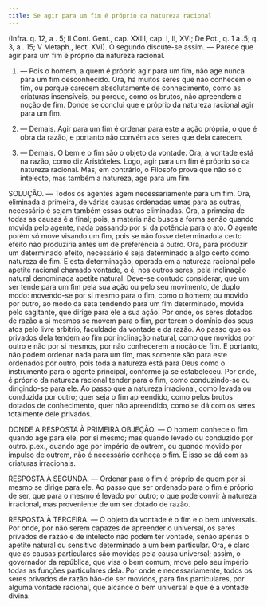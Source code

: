 ```yaml
---
title: Se agir para um fim é próprio da natureza racional
---
```


(Infra. q. 12, a . 5; II Cont. Gent., cap. XXIII, cap. I, II, XVI; De Pot., q. 1 a .5; q. 3, a . 15; V Metaph., lect. XVI).
  O segundo discute-se assim. — Parece que agir para um fim é próprio da natureza racional.  

1. — Pois o homem, a quem é próprio agir para um fim, não age nunca para um fim desconhecido. Ora, há muitos seres que não conhecem o fim, ou porque carecem absolutamente de conhecimento, como as criaturas insensíveis, ou porque, como os brutos, não apreendem a noção de fim. Donde se conclui que é próprio da natureza racional agir para um fim.  

2. — Demais. Agir para um fim é ordenar para este a ação própria, o que é obra da razão, e portanto não convém aos seres que dela carecem.  

3. — Demais. O bem e o fim são o objeto da vontade. Ora, a vontade está na razão, como diz Aristóteles. Logo, agir para um fim é próprio só da natureza racional.  Mas, em contrário, o Filosofo prova que não só o intelecto, mas também a natureza, age para um fim.  

SOLUÇÃO. — Todos os agentes agem necessariamente para um fim. Ora, eliminada a primeira, de várias causas ordenadas umas para as outras, necessário é sejam também essas outras eliminadas. Ora, a primeira de todas as causas é a final; pois, a matéria não busca a forma senão quando movida pelo agente, nada passando por si da potência para o ato. O agente porém só move visando um fim, pois se não fosse determinado a certo efeito não produziria antes um de preferência a outro. Ora, para produzir um determinado efeito, necessário é seja determinado a algo certo como natureza de fim. E esta determinação, operada em a natureza racional pelo apetite racional chamado vontade, o é, nos outros seres, pela inclinação natural denominada apetite natural.  Deve-se contudo considerar, que um ser tende para um fim pela sua ação ou pelo seu movimento, de duplo modo: movendo-se por si mesmo para o fim, como o homem; ou movido por outro, ao modo da seta tendendo para um fim determinado, movida pelo sagitante, que dirige para ele a sua ação. Por onde, os seres dotados de razão a si mesmos se movem para o fim, por terem o domínio dos seus atos pelo livre arbítrio, faculdade da vontade e da razão. Ao passo que os privados dela tendem ao fim por inclinação natural, como que movidos por outro e não por si mesmos, por não conhecerem a noção de fim. E portanto, não podem ordenar nada para um fim, mas somente são para este ordenados por outro, pois toda a natureza está para Deus como o instrumento para o agente principal, conforme já se estabeleceu.  Por onde, é próprio da natureza racional tender para o fim, como conduzindo-se ou dirigindo-se para ele. Ao passo que a natureza irracional, como levada ou conduzida por outro; quer seja o fim apreendido, como pelos brutos dotados de conhecimento, quer não apreendido, como se dá com os seres totalmente dele privados.  

DONDE A RESPOSTA À PRIMEIRA OBJEÇÃO. — O homem conhece o fim quando age para ele, por si mesmo; mas quando levado ou conduzido por outro. p.ex., quando age por império de outrem, ou quando movido por impulso de outrem, não é necessário conheça o fim. E isso se dá com as criaturas irracionais.  

RESPOSTA À SEGUNDA. — Ordenar para o fim é próprio de quem por si mesmo se dirige para ele. Ao passo que ser ordenado para o fim é próprio de ser, que para o mesmo é levado por outro; o que pode convir à natureza irracional, mas proveniente de um ser dotado de razão.  

RESPOSTA À TERCEIRA. — O objeto da vontade é o fim e o bem universais. Por onde, por não serem capazes de apreender o universal, os seres privados de razão e de intelecto não podem ter vontade, senão apenas o apetite natural ou sensitivo determinado a um bem particular. Ora, é claro que as causas particulares são movidas pela causa universal; assim, o governador da república, que visa o bem comum, move pelo seu império todas as funções particulares dela. Por onde e necessariamente, todos os seres privados de razão hão-de ser movidos, para fins particulares, por alguma vontade racional, que alcance o bem universal e que é a vontade divina.